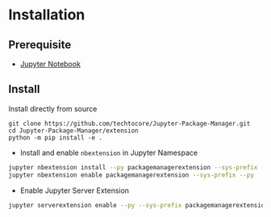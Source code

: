 # Installation

## Prerequisite
- [Jupyter Notebook](http://jupyter.org/)

## Install
Install directly from source
```
git clone https://github.com/techtocore/Jupyter-Package-Manager.git
cd Jupyter-Package-Manager/extension
python -m pip install -e .
```
- Install and enable `nbextension` in Jupyter Namespace
```bash
jupyter nbextension install --py packagemanagerextension --sys-prefix --symlink
jupyter nbextension enable packagemanagerextension --sys-prefix --py
```

- Enable Jupyter Server Extension
```bash
jupyter serverextension enable --py --sys-prefix packagemanagerextension
```
